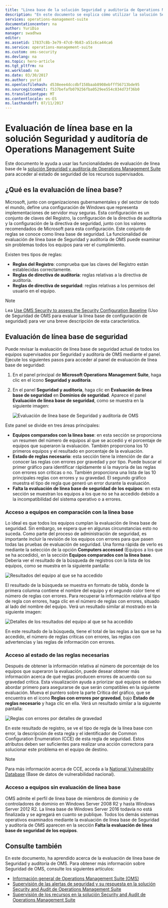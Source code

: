 ```yaml
---
title: "Línea base de la solución Seguridad y auditoría de Operations Management Suite | Microsoft Docs"
description: "En este documento se explica cómo utilizar la solución Seguridad y auditoría de OMS para realizar una evaluación de línea base de todos los equipos supervisados para fines de cumplimiento y seguridad."
services: operations-management-suite
documentationcenter: na
author: YuriDio
manager: swadhwa
editor: 
ms.assetid: 17837c8b-3e79-47c0-9b83-a51c6ca44ca6
ms.service: operations-management-suite
ms.custom: oms-security
ms.devlang: na
ms.topic: hero-article
ms.tgt_pltfrm: na
ms.workload: na
ms.date: 03/30/2017
ms.author: yurid
ms.openlocfilehash: d538eee4dccdbf158baab8908ebfff56713bde95
ms.sourcegitcommit: f537befafb079256fba0529ee554c034d73f36b0
ms.translationtype: MT
ms.contentlocale: es-ES
ms.lasthandoff: 07/11/2017
---
```

# <a name="baseline-assessment-in-operations-management-suite-security-and-audit-solution"></a>Evaluación de línea base en la solución Seguridad y auditoría de Operations Management Suite
Este documento le ayuda a usar las funcionalidades de evaluación de línea base de la [solución Seguridad y auditoría de Operations Management Suite](operations-management-suite-overview.md) para acceder al estado de seguridad de los recursos supervisados.

## <a name="what-is-baseline-assessment"></a>¿Qué es la evaluación de línea base?
Microsoft, junto con organizaciones gubernamentales y del sector de todo el mundo, define una configuración de Windows que representa implementaciones de servidor muy seguras. Esta configuración es un conjunto de claves del Registro, la configuración de la directiva de auditoría y la configuración de la directiva de seguridad, junto con los valores recomendados de Microsoft para esta configuración. Este conjunto de reglas se conoce como línea base de seguridad. La funcionalidad de evaluación de línea base de Seguridad y auditoría de OMS puede examinar sin problemas todos los equipos para ver el cumplimiento. 

Existen tres tipos de reglas:

* **Reglas del Registro**: comprueba que las claves del Registro están establecidas correctamente.
* **Reglas de directiva de auditoría**: reglas relativas a la directiva de auditoría.
* **Reglas de directiva de seguridad**: reglas relativas a los permisos del usuario en el equipo.

> [!NOTE]
> Lea [Use OMS Security to assess the Security Configuration Baseline](https://blogs.technet.microsoft.com/msoms/2016/08/12/use-oms-security-to-assess-the-security-configuration-baseline/) (Uso de Seguridad de OMS para evaluar la línea base de configuración de seguridad) para ver una breve descripción de esta característica.
> 
> 

## <a name="security-baseline-assessment"></a>Evaluación de línea base de seguridad
Puede revisar la evaluación de línea base de seguridad actual de todos los equipos supervisados por Seguridad y auditoría de OMS mediante el panel.  Ejecute los siguientes pasos para acceder al panel de evaluación de línea base de seguridad:

1. En el panel principal de **Microsoft Operations Management Suite**, haga clic en el icono **Seguridad y auditoría**.
2. En el panel **Seguridad y auditoría**, haga clic en **Evaluación de línea base de seguridad** en **Dominios de seguridad**. Aparece el panel **Evaluación de línea base de seguridad**, como se muestra en la siguiente imagen:
   
    ![Evaluación de línea base de Seguridad y auditoría de OMS](./media/oms-security-baseline/oms-security-baseline-fig1.png)

Este panel se divide en tres áreas principales:

* **Equipos comparados con la línea base**: en esta sección se proporciona un resumen del número de equipos al que se accedió y el porcentaje de equipos que superaron la evaluación. También proporciona los 10 primeros equipos y el resultado en porcentaje de la evaluación.
* **Estado de reglas necesario**: esta sección tiene la intención de dar a conocer las reglas con errores por gravedad y por tipo. Puede buscar el primer gráfico para identificar rápidamente si la mayoría de las reglas con errores son críticas o no. También proporciona una lista de las 10 principales reglas con errores y su gravedad. El segundo gráfico muestra el tipo de regla que generó un error durante la evaluación. 
* **Falta la evaluación de línea base de seguridad de los equipos**: en esta sección se muestran los equipos a los que no se ha accedido debido a la incompatibilidad del sistema operativo o a errores. 

### <a name="accessing-computers-compared-to-baseline"></a>Acceso a equipos en comparación con la línea base
Lo ideal es que todos los equipos cumplan la evaluación de línea base de seguridad. Sin embargo, se espera que en algunas circunstancias esto no suceda. Como parte del proceso de administración de seguridad, es importante incluir la revisión de los equipos con errores para que pasen todas las pruebas de evaluación de seguridad. Una forma rápida de verlo es mediante la selección de la opción **Computers accessed** (Equipos a los que se ha accedido), en la sección **Equipos comparados con la línea base**. Debería ver el resultado de la búsqueda de registros con la lista de los equipos, como se muestra en la siguiente pantalla:

![Resultados del equipo al que se ha accedido](./media/oms-security-baseline/oms-security-baseline-fig2.png)

El resultado de la búsqueda se muestra en formato de tabla, donde la primera columna contiene el nombre del equipo y el segundo color tiene el número de reglas con errores. Para recuperar la información relativa al tipo de regla con errores, haga clic en el número de reglas con errores, situado al lado del nombre del equipo. Verá un resultado similar al mostrado en la siguiente imagen:

![Detalles de los resultados del equipo al que se ha accedido](./media/oms-security-baseline/oms-security-baseline-fig3.png)

En este resultado de la búsqueda, tiene el total de las reglas a las que se ha accedido, el número de reglas críticas con errores, las reglas con advertencias y las reglas de información con errores.

### <a name="accessing-required-rules-status"></a>Acceso al estado de las reglas necesarias
Después de obtener la información relativa al número de porcentaje de los equipos que superaron la evaluación, puede desear obtener más información acerca de qué reglas producen errores de acuerdo con su gravedad crítica. Esta visualización ayuda a priorizar qué equipos se deben abordar primero para asegurarse de que serán compatibles en la siguiente evaluación. Mueva el puntero sobre la parte Crítica del gráfico, que se encuentra en el icono **Reglas con errores por gravedad**, bajo **Estado de reglas necesario** y haga clic en ella. Verá un resultado similar a la siguiente pantalla:

![Reglas con errores por detalles de gravedad](./media/oms-security-baseline/oms-security-baseline-fig4.png) 

En este resultado de registro, se ve el tipo de regla de la línea base con error, la descripción de esta regla y el identificador de Common Configuration Enumeration (CCE) de esta regla de seguridad. Estos atributos deben ser suficientes para realizar una acción correctora para solucionar este problema en el equipo de destino.

> [!NOTE]
> Para más información acerca de CCE, acceda a la [National Vulnerability Database](https://nvd.nist.gov/cce/index.cfm) (Base de datos de vulnerabilidad nacional).
> 
> 

### <a name="accessing-computers-missing-baseline-assessment"></a>Acceso a equipos sin evaluación de línea base
OMS admite el perfil de línea base de miembros de dominio y de controladores de dominio en Windows Server 2008 R2 y hasta Windows Server 2012 R2. La línea base de Windows Server 2016 todavía no está finalizada y se agregará en cuanto se publique. Todos los demás sistemas operativos examinados mediante la evaluación de línea base de Seguridad y auditoría de OMS aparecen en la sección **Falta la evaluación de línea base de seguridad de los equipos**.

## <a name="see-also"></a>Consulte también
En este documento, ha aprendido acerca de la evaluación de línea base de Seguridad y auditoría de OMS. Para obtener más información sobre Seguridad de OMS, consulte los siguientes artículos:

* [Información general de Operations Management Suite (OMS)](operations-management-suite-overview.md)
* [Supervisión de las alertas de seguridad y su respuesta en la solución Security and Audit de Operations Management Suite](oms-security-responding-alerts.md)
* [Supervisión de los recursos en la solución Security and Audit de Operations Management Suite](oms-security-monitoring-resources.md)

